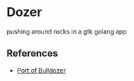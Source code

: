 # Dozer

pushing around rocks in a gtk golang app

## References

* [Port of Bulldozer](https://github.com/westoncampbell/BulldozerAHK)
